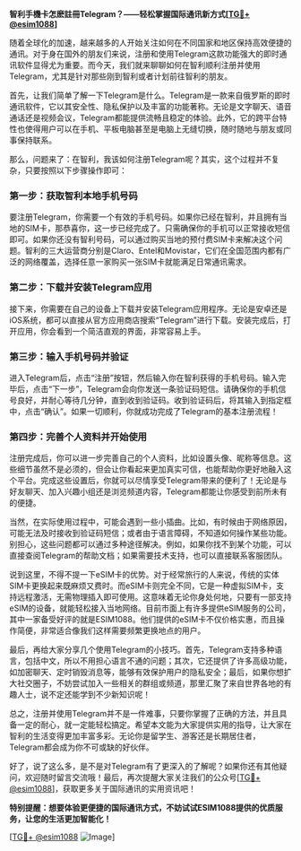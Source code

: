 **智利手機卡怎麽註冊Telegram？——轻松掌握国际通讯新方式[[TG💪+ @esim1088](https://t.me/s/esim1088)]**

随着全球化的加速，越来越多的人开始关注如何在不同国家和地区保持高效便捷的通讯。对于身在国外的朋友们来说，注册和使用Telegram这款功能强大的即时通讯软件显得尤为重要。而今天，我们就来聊聊如何在智利顺利注册并使用Telegram，尤其是针对那些刚到智利或者计划前往智利的朋友。

首先，让我们简单了解一下Telegram是什么。Telegram是一款来自俄罗斯的即时通讯软件，它以其安全性、隐私保护以及丰富的功能著称。无论是文字聊天、语音通话还是视频会议，Telegram都能提供流畅且稳定的体验。此外，它的跨平台特性也使得用户可以在手机、平板电脑甚至是电脑上无缝切换，随时随地与朋友或同事保持联系。

那么，问题来了：在智利，我该如何注册Telegram呢？其实，这个过程并不复杂，只要按照以下步骤操作即可：

### 第一步：获取智利本地手机号码

要注册Telegram，你需要一个有效的手机号码。如果你已经在智利，并且拥有当地的SIM卡，那恭喜你，这一步已经完成了。只需确保你的手机可以正常接收短信即可。如果你还没有智利号码，可以通过购买当地的预付费SIM卡来解决这个问题。智利的三大运营商分别是Claro、Entel和Movistar，它们在全国范围内都有广泛的网络覆盖，选择任意一家购买一张SIM卡就能满足日常通讯需求。

### 第二步：下载并安装Telegram应用

接下来，你需要在自己的设备上下载并安装Telegram应用程序。无论是安卓还是iOS系统，都可以直接从官方应用商店搜索“Telegram”进行下载。安装完成后，打开应用，你会看到一个简洁直观的界面，非常容易上手。

### 第三步：输入手机号码并验证

进入Telegram后，点击“注册”按钮，然后输入你在智利获得的手机号码。输入完毕后，点击“下一步”，Telegram会向你发送一条验证码短信。请确保你的手机信号良好，并耐心等待几分钟，直到收到验证码。收到验证码后，将其输入到指定框中，点击“确认”。如果一切顺利，你就成功完成了Telegram的基本注册流程！

### 第四步：完善个人资料并开始使用

注册完成后，你可以进一步完善自己的个人资料，比如设置头像、昵称等信息。这些细节虽然不是必须的，但会让你看起来更加真实可信，也能帮助你更好地融入这个平台。完成这些设置后，你就可以尽情享受Telegram带来的便利了！无论是与好友聊天、加入兴趣小组还是浏览频道内容，Telegram都能让你感受到前所未有的便捷。

当然，在实际使用过程中，可能会遇到一些小插曲。比如，有时候由于网络原因，可能无法及时接收到验证码短信；或者由于语言障碍，不知道如何操作某些功能。别担心，这些问题都可以通过多种途径解决。例如，如果你找不到某个功能，可以直接查阅Telegram的帮助文档；如果需要技术支持，也可以直接联系客服团队。

说到这里，不得不提一下eSIM卡的优势。对于经常旅行的人来说，传统的实体SIM卡更换起来既麻烦又费时。而eSIM卡则完全不同，它是一种虚拟SIM卡，支持远程激活，无需物理插入即可使用。这意味着无论你身处何地，只要有一部支持eSIM的设备，就能轻松接入当地网络。目前市面上有许多提供eSIM服务的公司，其中一家备受好评的就是ESIM1088。他们提供的eSIM卡不仅价格实惠，而且操作简便，非常适合像我们这样需要频繁更换地点的用户。

最后，再给大家分享几个使用Telegram的小技巧。首先，Telegram支持多种语言，包括中文，所以不用担心语言不通的问题；其次，它还提供了许多高级功能，如加密聊天、定时销毁消息等，能够有效保护用户的隐私安全；最后，如果你想扩大社交圈子，不妨尝试加入一些相关的群组或频道，那里汇聚了来自世界各地的有趣人士，说不定还能学到不少新知识呢！

总之，注册并使用Telegram并不是一件难事，只要你掌握了正确的方法，并且具备一定的耐心，就一定能轻松搞定。希望本文能为大家提供实用的指导，让大家在智利的生活变得更加丰富多彩。无论你是留学生、游客还是长期居住者，Telegram都会成为你不可或缺的好伙伴。

好了，说了这么多，是不是对Telegram有了更深入的了解呢？如果你还有其他疑问，欢迎随时留言交流哦！最后，再次提醒大家关注我们的公众号[[TG💪+ @esim1088](https://t.me/s/esim1088)]，获取更多关于国际通讯的实用资讯吧！

**特别提醒：想要体验更便捷的国际通讯方式，不妨试试ESIM1088提供的优质服务，让您的生活更加智能化！**

[[TG💪+ @esim1088](https://t.me/s/esim1088) ![Image](https://i.postimg.cc/4NQfJmqS/Snipaste-2025-05-13-00-14-12.png)]